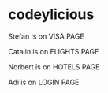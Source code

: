 # codeylicious

Stefan is on VISA PAGE

Catalin is on FLIGHTS PAGE

Norbert is on HOTELS PAGE

Adi is on LOGIN PAGE

